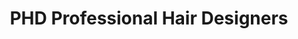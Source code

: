 ---
title: "PHD Professional Hair Designers"
url: /gary/phd-professional-hair-designers/
shop: Friseur
---